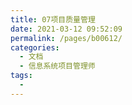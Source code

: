 ```yaml
---
title: 07项目质量管理
date: 2021-03-12 09:52:09
permalink: /pages/b00612/
categories:
  - 文档
  - 信息系统项目管理师
tags:
  - 
---
```

